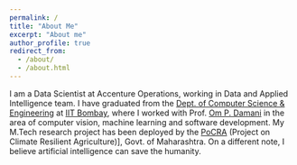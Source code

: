 ```yaml
---
permalink: /
title: "About Me"
excerpt: "About me"
author_profile: true
redirect_from: 
  - /about/
  - /about.html
---
```


I am a Data Scientist at Accenture Operations, working in Data and Applied Intelligence team. I have graduated from the [Dept. of Computer Science & Engineering](https://www.cse.iitb.ac.in/) at [IIT Bombay](https://www.iitb.ac.in), where I worked with Prof. [Om P. Damani](https://www.cse.iitb.ac.in/~damani/) in the area of computer vision, machine learning and software development. My M.Tech research project has been deployed by the [PoCRA](https://dbt.mahapocra.gov.in/) (Project on Climate Resilient Agriculture)], Govt. of Maharashtra. On a different note, I believe artificial intelligence can save the humanity. 


